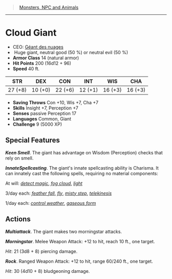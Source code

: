 ﻿---
!MonsterItem
Family: MonsterVO
Type: giant
Size: Huge
Alignment: neutral good (50 %) or neutral evil (50 %)
ArmorClass: 14 (natural armor)
HitPoints: 200 (16d12 + 96)
Speed: 40 ft.
Strength: 27 (+8)
Dexterity: 10 (+0)
Constitution: 22 (+6)
Intelligence: 12 (+1)
Wisdom: 16 (+3)
Charisma: 16 (+3)
SavingThrows: Con +10, Wis +7, Cha +7
Skills: Insight +7, Perception +7
Senses: passive Perception 17
Languages: Common, Giant
Challenge: 9 (5000 XP)
Id: monsters_vo.md#cloud-giant
ParentLink: monsters_vo.md#monsters-npc-and-animals
Name: Cloud Giant
ParentName: Monsters, NPC and Animals
NameLevel: 1
AltName: '[Géant des nuages](hd_monsters_geant_des_nuages.md)'
Attributes:
  Name: Cloud Giant
  Markdown: >+
    # <!--Name-->Cloud Giant<!--/Name-->


    - CEO: <!--AltName-->[Géant des nuages](hd_monsters_geant_des_nuages.md)<!--/AltName-->

    -  <!--Size-->Huge<!--/Size--> <!--Type-->giant<!--/Type-->, <!--Alignment-->neutral good (50 %) or neutral evil (50 %)<!--/Alignment-->

    - **Armor Class** <!--ArmorClass-->14 (natural armor)<!--/ArmorClass-->

    - **Hit Points** <!--HitPoints-->200 (16d12 + 96)<!--/HitPoints-->

    - **Speed** <!--Speed-->40 ft.<!--/Speed-->


    |STR|DEX|CON|INT|WIS|CHA|

    |---|---|---|---|---|---|

    |<!--Strength-->27 (+8)<!--/Strength-->|<!--Dexterity-->10 (+0)<!--/Dexterity-->|<!--Constitution-->22 (+6)<!--/Constitution-->|<!--Intelligence-->12 (+1)<!--/Intelligence-->|<!--Wisdom-->16 (+3)<!--/Wisdom-->|<!--Charisma-->16 (+3)<!--/Charisma-->|


    - **Saving Throws** <!--SavingThrows-->Con +10, Wis +7, Cha +7<!--/SavingThrows-->

    - **Skills** <!--Skills-->Insight +7, Perception +7<!--/Skills-->

    - **Senses** <!--Senses-->passive Perception 17<!--/Senses-->

    - **Languages** <!--Languages-->Common, Giant<!--/Languages-->

    - **Challenge** <!--Challenge-->9 (5000 XP)<!--/Challenge-->


    ## Special Features


    **_Keen Smell_**. The giant has advantage on Wisdom (Perception) checks that rely on smell.


    **_InnateSpellcasting_**. The giant's innate spellcasting ability is Charisma. It can innately cast the following spells, requiring no material components:


    At will: _[detect magic](srd_spells_detect_magic.md)_, _[fog cloud](srd_spells_fog_cloud.md)_, _[light](srd_spells_light.md)_


    3/day each: _[feather fall](srd_spells_feather_fall.md)_, _[fly](srd_spells_fly.md)_, _[misty step](srd_spells_misty_step.md)_, _[telekinesis](srd_spells_telekinesis.md)_


    1/day each: _[control weather](srd_spells_control_weather.md)_, _[gaseous form](srd_spells_gaseous_form.md)_


    ## Actions


    **_Multiattack_**. The giant makes two morningstar attacks.


    **_Morningstar_**. Melee Weapon Attack: +12 to hit, reach 10 ft., one target.


    _Hit_: 21 (3d8 + 8) piercing damage.


    **_Rock_**. Ranged Weapon Attack: +12 to hit, range 60/240 ft., one target.


    _Hit_: 30 (4d10 + 8) bludgeoning damage.

  AltName: '[Géant des nuages](hd_monsters_geant_des_nuages.md)'
  Size: Huge
  Type: giant
  Alignment: neutral good (50 %) or neutral evil (50 %)
  ArmorClass: 14 (natural armor)
  HitPoints: 200 (16d12 + 96)
  Speed: 40 ft.
  Strength: 27 (+8)
  Dexterity: 10 (+0)
  Constitution: 22 (+6)
  Intelligence: 12 (+1)
  Wisdom: 16 (+3)
  Charisma: 16 (+3)
  SavingThrows: Con +10, Wis +7, Cha +7
  Skills: Insight +7, Perception +7
  Senses: passive Perception 17
  Languages: Common, Giant
  Challenge: 9 (5000 XP)
AttributesDictionary: >+
  Name: Cloud Giant

  Markdown: >+

    # <!--Name-->Cloud Giant<!--/Name-->





    - CEO: <!--AltName-->[Géant des nuages](hd_monsters_geant_des_nuages.md)<!--/AltName-->



    -  <!--Size-->Huge<!--/Size--> <!--Type-->giant<!--/Type-->, <!--Alignment-->neutral good (50 %) or neutral evil (50 %)<!--/Alignment-->



    - **Armor Class** <!--ArmorClass-->14 (natural armor)<!--/ArmorClass-->



    - **Hit Points** <!--HitPoints-->200 (16d12 + 96)<!--/HitPoints-->



    - **Speed** <!--Speed-->40 ft.<!--/Speed-->





    |STR|DEX|CON|INT|WIS|CHA|



    |---|---|---|---|---|---|



    |<!--Strength-->27 (+8)<!--/Strength-->|<!--Dexterity-->10 (+0)<!--/Dexterity-->|<!--Constitution-->22 (+6)<!--/Constitution-->|<!--Intelligence-->12 (+1)<!--/Intelligence-->|<!--Wisdom-->16 (+3)<!--/Wisdom-->|<!--Charisma-->16 (+3)<!--/Charisma-->|





    - **Saving Throws** <!--SavingThrows-->Con +10, Wis +7, Cha +7<!--/SavingThrows-->



    - **Skills** <!--Skills-->Insight +7, Perception +7<!--/Skills-->



    - **Senses** <!--Senses-->passive Perception 17<!--/Senses-->



    - **Languages** <!--Languages-->Common, Giant<!--/Languages-->



    - **Challenge** <!--Challenge-->9 (5000 XP)<!--/Challenge-->





    ## Special Features





    **_Keen Smell_**. The giant has advantage on Wisdom (Perception) checks that rely on smell.





    **_InnateSpellcasting_**. The giant's innate spellcasting ability is Charisma. It can innately cast the following spells, requiring no material components:





    At will: _[detect magic](srd_spells_detect_magic.md)_, _[fog cloud](srd_spells_fog_cloud.md)_, _[light](srd_spells_light.md)_





    3/day each: _[feather fall](srd_spells_feather_fall.md)_, _[fly](srd_spells_fly.md)_, _[misty step](srd_spells_misty_step.md)_, _[telekinesis](srd_spells_telekinesis.md)_





    1/day each: _[control weather](srd_spells_control_weather.md)_, _[gaseous form](srd_spells_gaseous_form.md)_





    ## Actions





    **_Multiattack_**. The giant makes two morningstar attacks.





    **_Morningstar_**. Melee Weapon Attack: +12 to hit, reach 10 ft., one target.





    _Hit_: 21 (3d8 + 8) piercing damage.





    **_Rock_**. Ranged Weapon Attack: +12 to hit, range 60/240 ft., one target.





    _Hit_: 30 (4d10 + 8) bludgeoning damage.



  AltName: '[Géant des nuages](hd_monsters_geant_des_nuages.md)'

  Size: Huge

  Type: giant

  Alignment: neutral good (50 %) or neutral evil (50 %)

  ArmorClass: 14 (natural armor)

  HitPoints: 200 (16d12 + 96)

  Speed: 40 ft.

  Strength: 27 (+8)

  Dexterity: 10 (+0)

  Constitution: 22 (+6)

  Intelligence: 12 (+1)

  Wisdom: 16 (+3)

  Charisma: 16 (+3)

  SavingThrows: Con +10, Wis +7, Cha +7

  Skills: Insight +7, Perception +7

  Senses: passive Perception 17

  Languages: Common, Giant

  Challenge: 9 (5000 XP)

---
> [Monsters, NPC and Animals](srd_monsters.md)

---

# Cloud Giant

- CEO: [Géant des nuages](hd_monsters_geant_des_nuages.md)
-  Huge giant, neutral good (50 %) or neutral evil (50 %)
- **Armor Class** 14 (natural armor)
- **Hit Points** 200 (16d12 + 96)
- **Speed** 40 ft.

|STR|DEX|CON|INT|WIS|CHA|
|---|---|---|---|---|---|
|27 (+8)|10 (+0)|22 (+6)|12 (+1)|16 (+3)|16 (+3)|

- **Saving Throws** Con +10, Wis +7, Cha +7
- **Skills** Insight +7, Perception +7
- **Senses** passive Perception 17
- **Languages** Common, Giant
- **Challenge** 9 (5000 XP)

## Special Features

**_Keen Smell_**. The giant has advantage on Wisdom (Perception) checks that rely on smell.

**_InnateSpellcasting_**. The giant's innate spellcasting ability is Charisma. It can innately cast the following spells, requiring no material components:

At will: _[detect magic](srd_spells_detect_magic.md)_, _[fog cloud](srd_spells_fog_cloud.md)_, _[light](srd_spells_light.md)_

3/day each: _[feather fall](srd_spells_feather_fall.md)_, _[fly](srd_spells_fly.md)_, _[misty step](srd_spells_misty_step.md)_, _[telekinesis](srd_spells_telekinesis.md)_

1/day each: _[control weather](srd_spells_control_weather.md)_, _[gaseous form](srd_spells_gaseous_form.md)_

## Actions

**_Multiattack_**. The giant makes two morningstar attacks.

**_Morningstar_**. Melee Weapon Attack: +12 to hit, reach 10 ft., one target.

_Hit_: 21 (3d8 + 8) piercing damage.

**_Rock_**. Ranged Weapon Attack: +12 to hit, range 60/240 ft., one target.

_Hit_: 30 (4d10 + 8) bludgeoning damage.

